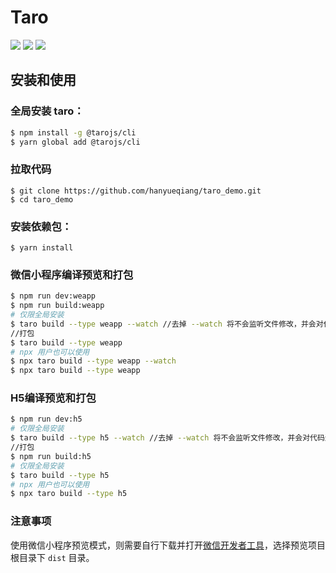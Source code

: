 # Taro

[![](https://img.shields.io/node/v/@tarojs/cli.svg?style=flat-square)](https://www.npmjs.com/package/@tarojs/cli)
[![](https://img.shields.io/npm/v/@tarojs/taro.svg?style=flat-square)](https://www.npmjs.com/package/@tarojs/taro)
[![](https://img.shields.io/npm/l/@tarojs/taro.svg?style=flat-square)](https://www.npmjs.com/package/@tarojs/taro)

## 安装和使用 

### 全局安装 taro：

```bash
$ npm install -g @tarojs/cli
$ yarn global add @tarojs/cli
```

### 拉取代码

```
$ git clone https://github.com/hanyueqiang/taro_demo.git
$ cd taro_demo
```

### 安装依赖包：

```
$ yarn install
```

### 微信小程序编译预览和打包

```bash
$ npm run dev:weapp
$ npm run build:weapp
# 仅限全局安装
$ taro build --type weapp --watch //去掉 --watch 将不会监听文件修改，并会对代码进行压缩打包
//打包
$ taro build --type weapp
# npx 用户也可以使用
$ npx taro build --type weapp --watch
$ npx taro build --type weapp
```

### H5编译预览和打包
```bash
$ npm run dev:h5
# 仅限全局安装
$ taro build --type h5 --watch //去掉 --watch 将不会监听文件修改，并会对代码进行压缩打包
//打包
$ npm run build:h5
# 仅限全局安装
$ taro build --type h5
# npx 用户也可以使用
$ npx taro build --type h5
```

### 注意事项

使用微信小程序预览模式，则需要自行下载并打开[微信开发者工具](https://developers.weixin.qq.com/miniprogram/dev/devtools/download.html)，选择预览项目根目录下 `dist` 目录。
